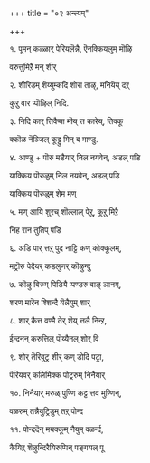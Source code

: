 +++
title = "०२ अन्त्यम्"

+++

१. पूमन् कळ्ळार् पेरियलॆन्नै, ऎनक्कियलुम् मॊऴि

वरुत्तुमिऱै मन् शीर्

२. शीरिडम् शॆय्युम्कदि शोरा ताऴ्, मनियॆय् दऱ्

कुऱु वार प्पॊऴिल् निदि.

३. निदि कार् त्तिवैप्पा मॊय् त्त कारेय्, तिक्कू

क्कॊळ नॆञ्जिल् कूट्टु मिन् ब माण्डु.

४. आण्डु \+ पॊरु मडैयार् निल नयवेन्, अडल् पडि

याक्किय पॊरुळुम् निल नयवेन्, अडल् पडि

याक्किय पॊरुळुम् शेम मण्

५. मण् आयि शुरच् शॊल्लाल् पेऱु, कूऱु मिऱै

निह रान तुतिप् पडि

६. अडि पार् त्तऱ् पुद नाट्टि कण् कोक्कूलम्,

मट्रॊरु पेदैयर् कडलुणर् कॊऴुन्दु

७. कॊऴु विरुम् पिडियै प्पण्डरु वाऴ् ञानम्,

शरण मारॆन श्शिन्दै यॆन्नैयुम् शार्

८. शार् कैत्त वण्मै तेर् शॆय् त्तलै निन्ऱ,

ईन्दनन् करुत्तिल् पॊय्यैनल् शोर् वि

९. शोर् तॆरिवुट्र शीर् कण् डोदि पट्रा,

पॆरियवर् कलिमिक्क पोट्ररुम् निनैयार्

१०. निनैयार् मरुळ् पुण्णि कट्ट त्तव मुण्णिन्,

वळरुम् तन्नैयुट्रिडुम् तऱ् पोन्द

११. पोन्ददॆन् मयक्कूम् नैयुम् वळर्न्द,

कैयिऱ् शॆऴुन्दिरैयिरुप्पिन् पङ्गयल् पू